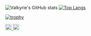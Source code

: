 ![Valkyrie's GitHub stats](https://github-readme-stats.vercel.app/api?username=Valkyrie-freja&count_private=true&show_icons=true&theme=gruvbox)
[![Top Langs](https://github-readme-stats.vercel.app/api/top-langs/?username=Valkyrie-freja&layout=compact)](https://github.com/anuraghazra/github-readme-stats?theme=gruvbox)

[![trophy](https://github-profile-trophy.vercel.app/?username=Valkyrie-freja)](https://github.com/ryo-ma/github-profile-trophy?theme=gruvbox)

<p align="left"> 
   <a href="http://twitter.com/acaValkyrie">
    <img height="20" src="https://img.shields.io/twitter/follow/acaValkyrie?label=Twitter&logo=twitter&style=flat" />
  </a>
   <a href="https://github.com/Valkyrie-freja">
    <img height="20" src="https://img.shields.io/github/followers/Valkyrie-freja?label=follow&logo=github&style=flat" />
  </a>
</p>
